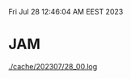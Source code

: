 Fri Jul 28 12:46:04 AM EEST 2023
# JAM
<a href='./cache/202307/28_00.log'>./cache/202307/28_00.log</a>
